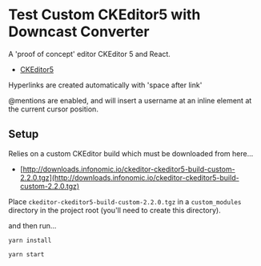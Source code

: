 # Test Custom CKEditor5 with Downcast Converter

A 'proof of concept' editor CKEditor 5 and React.

- [CKEditor5](https://ckeditor.com/ckeditor-5/)

Hyperlinks are created automatically with 'space after link'

@mentions are enabled, and will insert a username at an inline element at the current cursor position.

## Setup

Relies on a custom CKEditor build which must be downloaded from here...

- [http://downloads.infonomic.io/ckeditor-ckeditor5-build-custom-2.2.0.tgz](http://downloads.infonomic.io/ckeditor-ckeditor5-build-custom-2.2.0.tgz)

Place `ckeditor-ckeditor5-build-custom-2.2.0.tgz` in a `custom_modules` directory in the project root (you'll need to create this directory).

and then run...

`yarn install`

`yarn start`